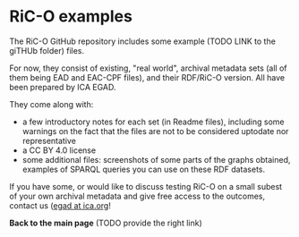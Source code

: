 # RiC-O examples

The RiC-O GitHub repository includes some example (TODO LINK to the giTHUb folder) files. 

For now, they consist of existing, "real world", archival metadata sets (all of them being EAD and EAC-CPF files), and their RDF/RiC-O version. All have been prepared by ICA EGAD. 


They come along with:

* a few introductory notes for each set (in Readme files), including some warnings on the fact that the files are not to be considered uptodate nor representative
* a CC BY 4.0 license
* some additional files: screenshots of some parts of the graphs obtained, examples of SPARQL queries you can use on these RDF datasets.



If you have some, or would like to discuss testing RiC-O on a small subest of your own archival metadata and give free access to the outcomes, contact us ([egad at ica.org](mailto:egad@ica.org)!

**Back to the main page** (TODO provide the right link)